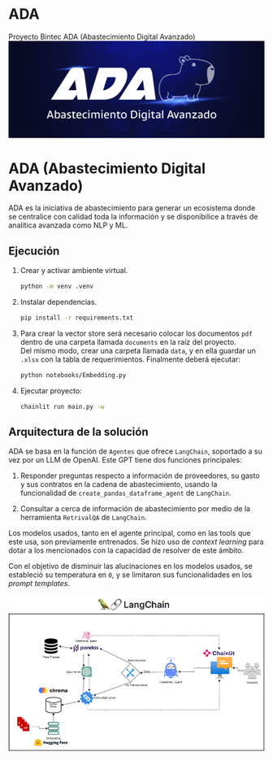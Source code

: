 # ADA
Proyecto Bintec ADA (Abastecimiento Digital Avanzado)
![alt text](imagenes/baner.png)

# ADA (Abastecimiento Digital Avanzado)

ADA es la iniciativa de abastecimiento para generar un ecosistema donde se centralice con calidad toda la información y se disponibilice a través de analítica avanzada como NLP y ML.

## Ejecución
1. Crear y activar ambiente virtual.

   ```bash
   python -m venv .venv
   ```
2. Instalar dependencias.
   ```bash
   pip install -r requirements.txt
   ```
3. Para crear la vector store será necesario colocar los documentos `pdf` dentro de una carpeta llamada `documents` en la raíz del proyecto. 
<br>Del mismo modo, crear una carpeta llamada `data`, y en ella guardar un `.xlsx` con la tabla de requerimientos. Finalmente deberá ejecutar:
   ```bash
   python notebooks/Embedding.py
   ```
4. Ejecutar proyecto:
   ```bash
   chainlit run main.py -w
   ```
## Arquitectura de la solución

ADA se basa en la función de `Agentes` que ofrece `LangChain`, soportado a su vez por un LLM de OpenAI. Este GPT tiene dos funciones principales:

1. Responder preguntas respecto a información de proveedores, su gasto y sus contratos en la cadena de abastecimiento, usando la funcionalidad de `create_pandas_dataframe_agent` de `LangChain`.

2. Consultar a cerca de información de abastecimiento por medio de la herramienta `RetrivalQA` de `LangChain`.

Los modelos usados, tanto en el agente principal, como en las tools que este usa, son previamente entrenados. Se hizo uso de _context learning_ para dotar a los mencionados con la capacidad de resolver de este ámbito. 

Con el objetivo de disminuir las alucinaciones en los modelos usados, se estableció su temperatura en `0`, y se limitaron sus funcionalidades en los _prompt templates_.

![alt text](imagenes/arquitectura.png)